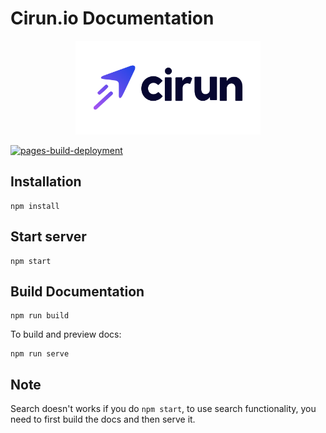 # Cirun.io Documentation

<div align="center">
  <picture>
    <source media="(prefers-color-scheme: dark)" alt="Cirun logo" height="150" srcset="https://raw.githubusercontent.com/AktechLabs/cirun-docs/refs/heads/main/static/img/cirun-logo-dark.svg">
    <source media="(prefers-color-scheme: light)" alt="Cirun logo" height="150" srcset="https://raw.githubusercontent.com/AktechLabs/cirun-docs/refs/heads/main/static/img/cirun-logo-light.svg">
    <img alt="Cirun logo" height="150" src="https://raw.githubusercontent.com/AktechLabs/cirun-docs/refs/heads/main/static/img/cirun-logo-light.svg">
  </picture>

</div>

[![pages-build-deployment](https://github.com/AktechLabs/cirun-docs/actions/workflows/pages/pages-build-deployment/badge.svg)](https://github.com/AktechLabs/cirun-docs/actions/workflows/pages/pages-build-deployment)

## Installation

```
npm install
```


## Start server
```
npm start
```

## Build Documentation

```
npm run build
```

To build and preview docs:

```
npm run serve
```

## Note
Search doesn't works if you do `npm start`, to use search functionality, you need to first build the docs and then serve it.
